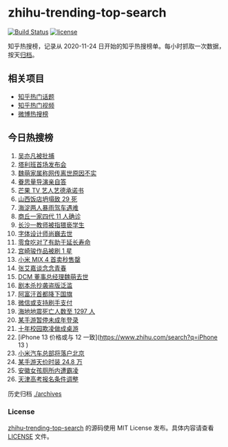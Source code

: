 # zhihu-trending-top-search

[![Build Status](https://github.com/justjavac/zhihu-trending-top-search/workflows/ci/badge.svg?branch=main)](https://github.com/justjavac/zhihu-trending-top-search/actions)
[![license](https://img.shields.io/github/license/justjavac/zhihu-trending-top-search)](https://github.com/justjavac/zhihu-trending-top-search/blob/main/LICENSE)

知乎热搜榜，记录从 2020-11-24 日开始的知乎热搜榜单。每小时抓取一次数据，按天[归档](./archives)。

## 相关项目

- [知乎热门话题](https://github.com/justjavac/zhihu-trending-hot-questions)
- [知乎热门视频](https://github.com/justjavac/zhihu-trending-hot-video)
- [微博热搜榜](https://github.com/justjavac/weibo-trending-hot-search)

## 今日热搜榜

<!-- BEGIN -->
<!-- 最后更新时间 Wed Aug 18 2021 13:05:00 GMT+0800 (China Standard Time) -->

1. [吴亦凡被批捕](https://www.zhihu.com/search?q=吴亦凡)
1. [塔利班首场发布会](https://www.zhihu.com/search?q=塔利班)
1. [魏萌家属称网传离世原因不实](https://www.zhihu.com/search?q=魏萌)
1. [眷思量导演亲自答](https://www.zhihu.com/search?q=眷思量)
1. [芒果 TV 艺人艺德承诺书](https://www.zhihu.com/search?q=艺德承诺书)
1. [山西饭店坍塌致 29 死](https://www.zhihu.com/search?q=聚仙饭店)
1. [海淀两人暴雨驾车遇难](https://www.zhihu.com/search?q=驾车涉水)
1. [商丘一家四代 11 人确诊](https://www.zhihu.com/search?q=商丘疫情)
1. [长沙一教师被指猥亵学生](https://www.zhihu.com/search?q=长郡中学)
1. [字体设计师尚巍去世](https://www.zhihu.com/search?q=尚巍)
1. [零食吃对了有助于延长寿命](https://www.zhihu.com/search?q=零食)
1. [宫崎骏作品被刷 1 星](https://www.zhihu.com/search?q=宫崎骏)
1. [小米 MIX 4 首卖秒售罄](https://www.zhihu.com/search?q=小米mix4)
1. [张艾嘉谈念念青春](https://www.zhihu.com/search?q=念念青春)
1. [DCM 董事总经理魏萌去世](https://www.zhihu.com/search?q=魏萌)
1. [剧本杀抄袭盗版泛滥](https://www.zhihu.com/search?q=剧本杀)
1. [阿富汗首都降下国旗](https://www.zhihu.com/search?q=阿富汗)
1. [微信或支持刷手支付](https://www.zhihu.com/search?q=刷手支付)
1. [海地地震死亡人数至 1297 人](https://www.zhihu.com/search?q=海地地震)
1. [某手游暂停未成年登录](https://www.zhihu.com/search?q=光与夜之恋)
1. [十年校园欺凌做成桌游](https://www.zhihu.com/search?q=桌游)
1. [iPhone 13 价格或与 12 一致](https://www.zhihu.com/search?q=iPhone 13 )
1. [小米汽车总部将落户北京](https://www.zhihu.com/search?q=小米汽车)
1. [某手游天价时装 24.8 万](https://www.zhihu.com/search?q=一梦江湖)
1. [安徽女孩厕所内遭霸凌](https://www.zhihu.com/search?q=校园暴力)
1. [天津高考报名条件调整](https://www.zhihu.com/search?q=天津高考)

<!-- END -->

历史归档 [./archives](./archives)

### License

[zhihu-trending-top-search](https://github.com/justjavac/zhihu-trending-top-search)
的源码使用 MIT License 发布。具体内容请查看 [LICENSE](./LICENSE) 文件。
